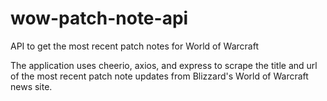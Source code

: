 # wow-patch-note-api
API to get the most recent patch notes for World of Warcraft

The application uses cheerio, axios, and express to scrape the title and url of the most recent patch note updates from Blizzard's World of Warcraft news site.

